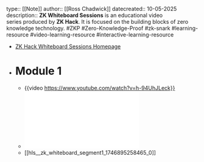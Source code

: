 type:: [[Note]]
author:: [[Ross Chadwick]]
datecreated:: 10-05-2025
description:: **ZK Whiteboard Sessions** is an educational video series produced by **ZK Hack**. It is focused on the building blocks of zero knowledge technology. #ZKP #Zero-Knowledge-Proof #zk-snark #learning-resource #video-learning-resource #interactive-learning-resource

- [ZK Hack Whiteboard Sessions Homepage](https://zkhack.dev/whiteboard/)
- # Module 1
	- {{video https://www.youtube.com/watch?v=h-94UhJLeck}}
	- ![zk_whiteboard_segment1.pdf](../assets/zk_whiteboard_segment1_1746895258465_0.pdf)
	- [[hls__zk_whiteboard_segment1_1746895258465_0]]